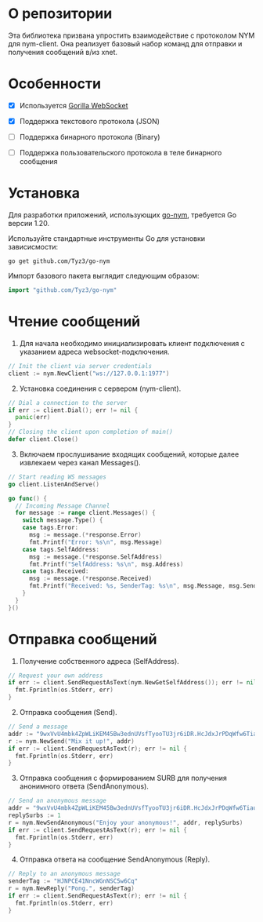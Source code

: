 # О репозитории
Эта библиотека призвана упростить взаимодействие с протоколом NYM для nym-client. Она реализует базовый набор команд для отправки и получения сообщений в/из xnet.

# Особенности

- [x] Используется [Gorilla WebSocket](https://github.com/gorilla/websocket)
- [x] Поддержка текстового протокола (JSON)
- [ ] Поддержка бинарного протокола (Binary)
- [ ] Поддержка пользовательского протокола в теле бинарного сообщения


# Установка
Для разработки приложений, использующих [go-nym](https://github.com/Tyz3/go-nym), требуется Go версии 1.20.

Используйте стандартные инструменты Go для установки зависисмости:
```
go get github.com/Tyz3/go-nym
```

Импорт базового пакета выглядит следующим образом:
```go
import "github.com/Tyz3/go-nym"
```

# Чтение сообщений

1. Для начала необходимо инициализировать клиент подключения с указанием адреса websocket-подключения.
```go
// Init the client via server credentials
client := nym.NewClient("ws://127.0.0.1:1977")
```


2. Установка соединения c сервером (nym-client).
```go
// Dial a connection to the server
if err := client.Dial(); err != nil {
  panic(err)
}
// Closing the client upon completion of main()
defer client.Close()
```

3. Включаем прослушивание входящих сообщений, которые далее извлекаем через канал Messages().
```go
// Start reading WS messages
go client.ListenAndServe()

go func() {
  // Incoming Message Channel
  for message := range client.Messages() {
    switch message.Type() {
    case tags.Error:
      msg := message.(*response.Error)
      fmt.Printf("Error: %s\n", msg.Message)
    case tags.SelfAddress:
      msg := message.(*response.SelfAddress)
      fmt.Printf("SelfAddress: %s\n", msg.Address)
    case tags.Received:
      msg := message.(*response.Received)
      fmt.Printf("Received: %s, SenderTag: %s\n", msg.Message, msg.SenderTag)
    }
  }
}()
```

# Отправка сообщений

1. Получение собственного адреса (SelfAddress).
```go
// Request your own address
if err := client.SendRequestAsText(nym.NewGetSelfAddress()); err != nil {
  fmt.Fprintln(os.Stderr, err)
}
```

2. Отправка сообщения (Send).
```go
// Send a message
addr := "9wxVvU4mbk4ZpWLiKEM45Bw3ednUVsfTyooTU3jr6iDR.HcJdxJrPDqWfw6TiauLZEC3mKjFByzFGEtFvDPe2pKW3@Emswx6KXyjRfq1c2k4d4uD2e6nBSbH1biorCZUei8UNS"
r := nym.NewSend("Mix it up!", addr)
if err := client.SendRequestAsText(r); err != nil {
  fmt.Fprintln(os.Stderr, err)
}
```

3. Отправка сообщения с формированием SURB для получения анонимного ответа (SendAnonymous).
```go
// Send an anonymous message
addr = "9wxVvU4mbk4ZpWLiKEM45Bw3ednUVsfTyooTU3jr6iDR.HcJdxJrPDqWfw6TiauLZEC3mKjFByzFGEtFvDPe2pKW3@Emswx6KXyjRfq1c2k4d4uD2e6nBSbH1biorCZUei8UNS"
replySurbs := 1
r = nym.NewSendAnonymous("Enjoy your anonymous!", addr, replySurbs)
if err := client.SendRequestAsText(r); err != nil {
  fmt.Fprintln(os.Stderr, err)
}
```

4. Отправка ответа на сообщение SendAnonymous (Reply).
```go
// Reply to an anonymous message
senderTag := "HJNPCE41NncWGnNSC5w6Cq"
r = nym.NewReply("Pong.", senderTag)
if err := client.SendRequestAsText(r); err != nil {
  fmt.Fprintln(os.Stderr, err)
}
```
